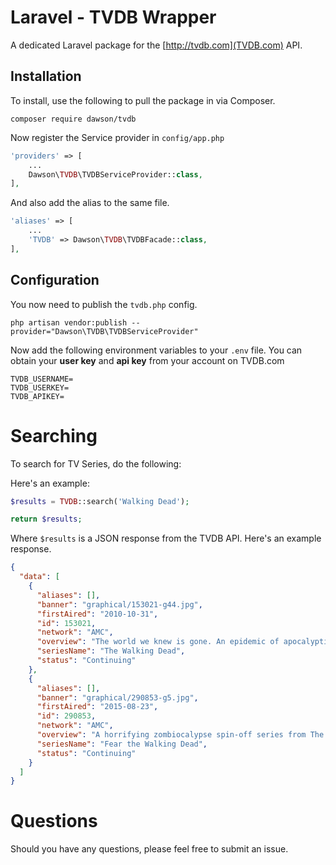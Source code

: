 # Laravel - TVDB Wrapper

A dedicated Laravel package for the [http://tvdb.com](TVDB.com) API.

## Installation

To install, use the following to pull the package in via Composer.

```
composer require dawson/tvdb
```

Now register the Service provider in `config/app.php`

```php
'providers' => [
	...
	Dawson\TVDB\TVDBServiceProvider::class,
],
```

And also add the alias to the same file.

```php
'aliases' => [
	...
	'TVDB' => Dawson\TVDB\TVDBFacade::class,
],
```

## Configuration

You now need to publish the `tvdb.php` config.

```
php artisan vendor:publish --provider="Dawson\TVDB\TVDBServiceProvider"
```

Now add the following environment variables to your `.env` file. You can obtain your **user key** and **api key** from your account on TVDB.com

```
TVDB_USERNAME=
TVDB_USERKEY=
TVDB_APIKEY=
```

# Searching

To search for TV Series, do the following:

Here's an example:

```php
$results = TVDB::search('Walking Dead');

return $results;
```

Where `$results` is a JSON response from the TVDB API. Here's an example response.

```json
{
  "data": [
    {
      "aliases": [],
      "banner": "graphical/153021-g44.jpg",
      "firstAired": "2010-10-31",
      "id": 153021,
      "network": "AMC",
      "overview": "The world we knew is gone. An epidemic of apocalyptic proportions has swept the globe causing the dead to rise and feed on the living. In a matter of months society has crumbled. In a world ruled by the dead, we are forced to finally start living. Based on a comic book series of the same name by Robert Kirkman, this AMC project focuses on the world after a zombie apocalypse. The series follows a police officer, Rick Grimes, who wakes up from a coma to find the world ravaged with zombies. Looking for his family, he and a group of survivors attempt to battle against the zombies in order to stay alive.\r\n",
      "seriesName": "The Walking Dead",
      "status": "Continuing"
    },
    {
      "aliases": [],
      "banner": "graphical/290853-g5.jpg",
      "firstAired": "2015-08-23",
      "id": 290853,
      "network": "AMC",
      "overview": "A horrifying zombiocalypse spin-off series from The Walking Dead, set in the same universe but starting at a far earlier time in Los Angeles. The show follows normal people learning to deal with the rapidly growing collapse of civilization, at the very beginning of a zombie outbreak.\r\n\r\nIn Los Angeles, a city where people come to escape, shield secrets, and bury their pasts, we follow this mysterious outbreak as it threatens to disrupt what little stability high school guidance counselor Madison Clark and English teacher Travis Manawa have managed to assemble. \r\n\r\nThe pressure of blending two families while dealing with resentful, escapist, and strung out children takes a back seat when society begins to break down. A forced evolution, and survival of the fittest takes hold, as our dysfunctional family finds they must either reinvent themselves or embrace their darker histories.",
      "seriesName": "Fear the Walking Dead",
      "status": "Continuing"
    }
  ]
}
```

# Questions

Should you have any questions, please feel free to submit an issue.